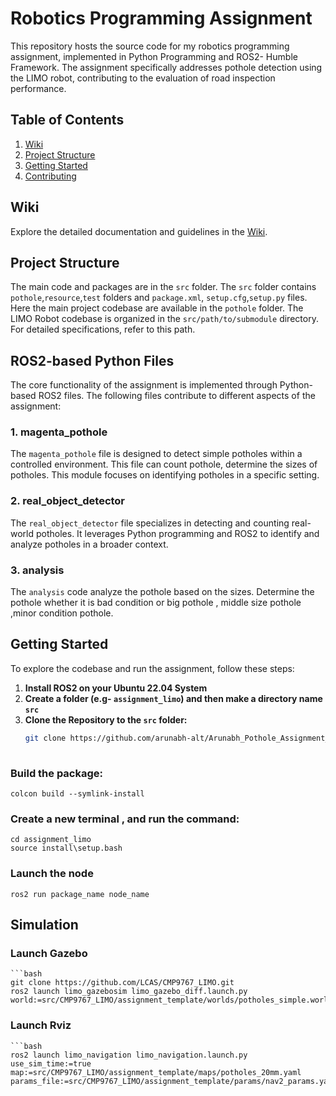 # Robotics Programming Assignment


This repository hosts the source code for my robotics programming assignment, implemented in Python Programming and ROS2- Humble Framework. The assignment specifically addresses pothole detection using the LIMO robot, contributing to the evaluation of road inspection performance.
## Table of Contents

1. [Wiki](#wiki)
2. [Project Structure](#project-structure)
3. [Getting Started](#getting-started)
4. [Contributing](#contributing)

## Wiki

Explore the detailed documentation and guidelines in the [Wiki](https://github.com/arunabh-alt/Arunabh_Pothole_Assignment_27674565/wiki).

## Project Structure

The main code and packages are in the `src` folder. The `src` folder contains `pothole`,`resource`,`test` folders and `package.xml`, `setup.cfg`,`setup.py` files. Here the main project codebase are available in the `pothole` folder. The LIMO Robot codebase is organized in the `src/path/to/submodule` directory. For detailed specifications, refer to this path.

## ROS2-based Python Files

The core functionality of the assignment is implemented through Python-based ROS2 files. The following files contribute to different aspects of the assignment:

### 1. magenta_pothole

The `magenta_pothole` file is designed to detect simple potholes within a controlled environment. This file can count pothole, determine the sizes of potholes. This module focuses on identifying potholes in a specific setting.

### 2. real_object_detector

The `real_object_detector` file specializes in detecting and counting real-world potholes. It leverages Python programming and ROS2 to identify and analyze potholes in a broader context.

### 3. analysis
The `analysis` code analyze the pothole based on the sizes. Determine the pothole whether it is bad condition or big pothole , middle size pothole ,minor condition pothole.
## Getting Started

To explore the codebase and run the assignment, follow these steps:


1. **Install ROS2 on your Ubuntu 22.04 System**
2. **Create a folder (e.g- `assignment_limo`) and then make a directory name `src`** 
3. **Clone the Repository to the `src` folder:**
   ```bash
   git clone https://github.com/arunabh-alt/Arunabh_Pothole_Assignment_27674565.git
  
### Build the package:
    colcon build --symlink-install
### Create a new terminal , and run the command: 
    cd assignment_limo
    source install\setup.bash  
### Launch the node
    ros2 run package_name node_name

## Simulation 
### Launch Gazebo
    ```bash
    git clone https://github.com/LCAS/CMP9767_LIMO.git
    ros2 launch limo_gazebosim limo_gazebo_diff.launch.py world:=src/CMP9767_LIMO/assignment_template/worlds/potholes_simple.world
### Launch Rviz
    ```bash
    ros2 launch limo_navigation limo_navigation.launch.py use_sim_time:=true map:=src/CMP9767_LIMO/assignment_template/maps/potholes_20mm.yaml params_file:=src/CMP9767_LIMO/assignment_template/params/nav2_params.yaml

